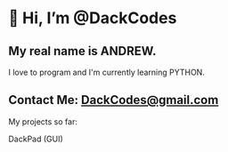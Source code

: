 # 👋 Hi, I’m @DackCodes
## My real name is ANDREW.

I love to program and I'm currently learning PYTHON.

## Contact Me: DackCodes@gmail.com

My projects so far:

DackPad (GUI)
